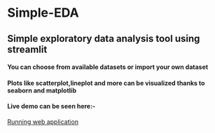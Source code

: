 # Simple-EDA
## Simple exploratory data analysis tool using streamlit 
#### You can choose from available datasets or import your own dataset 
#### Plots like scatterplot,lineplot and more can be visualized thanks to seaborn and matplotlib
#### Live demo can be seen here:-
   [Running web application](https://simple-eda-app.streamlit.app)


